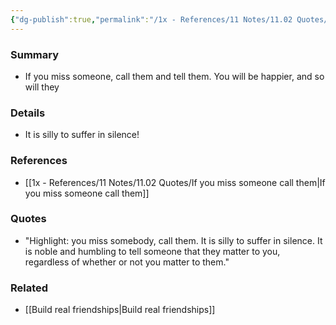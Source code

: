 ```yaml
---
{"dg-publish":true,"permalink":"/1x - References/11 Notes/11.02 Quotes/If you miss someone call them/","title":"If you miss someone call them","noteIcon":"","created":"2022-11-14T21:29:22.000+03:00","updated":"2024-02-14T20:18:42.369+03:00"}
---
```



### Summary
- If you miss someone, call them and tell them. You will be happier, and so will they

### Details
- It is silly to suffer in silence!

### References
- [[1x - References/11 Notes/11.02 Quotes/If you miss someone call them\|If you miss someone call them]]

### Quotes
- "Highlight: you miss somebody, call them. It is silly to suffer in silence. It is noble and humbling to tell someone that they matter to you, regardless of whether or not you matter to them."

### Related
- [[Build real friendships\|Build real friendships]]
